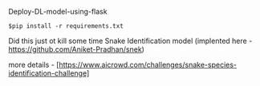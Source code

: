 Deploy-DL-model-using-flask
```
$pip install -r requirements.txt
```
Did this just ot kill some time
Snake Identification model (implented here - https://github.com/Aniket-Pradhan/snek)

more details -
[https://www.aicrowd.com/challenges/snake-species-identification-challenge]